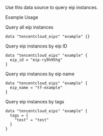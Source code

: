 Use this data source to query eip instances.

Example Usage

Query all eip instances

```hcl
data "tencentcloud_eips" "example" {}
```

Query eip instances by eip ID

```hcl
data "tencentcloud_eips" "example" {
  eip_id = "eip-ry9h95hg"
}
```

Query eip instances by eip name

```hcl
data "tencentcloud_eips" "example" {
  eip_name = "tf-example"
}
```

Query eip instances by tags

```hcl
data "tencentcloud_eips" "example" {
  tags = {
    "test" = "test"
  }
}
```
